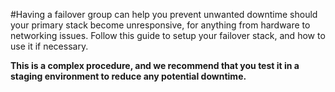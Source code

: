 <!-- post: -->


#Having a failover group can help you prevent unwanted downtime should your primary stack become unresponsive, for anything from hardware to networking issues. Follow this guide to setup your failover stack, and how to use it if necessary.

**This is a complex procedure, and we recommend that you test it in a staging environment to reduce any potential downtime.**

